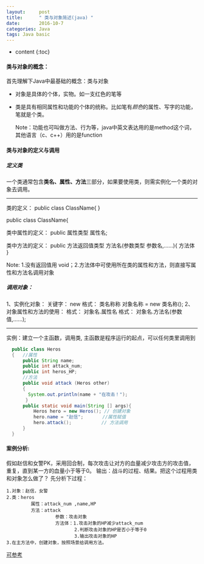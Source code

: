 ```yaml
---
layout:     post
title:      " 类与对象简述(java) "
date:       2016-10-7 
categories: Java
tags: Java basic
---
```


* content
{:toc}

#### 类与对象的概念：

   首先理解下Java中最基础的概念：类与对象

* 对象是具体的个体，实物。如一支红色的笔等 

* 类是具有相同属性和功能的个体的统称。比如笔有*颜色*的属性、写字的功能，笔就是个类。

  Note：功能也可叫做方法、行为等，java中英文表达用的是method这个词，其他语言（c、c++）用的是function 





#### 类与对象的定义与调用
##### 定义类

一个类通常包含**类名、属性、方法**三部分，如果要使用类，则需实例化一个类的对象去调用。  

***
类的定义：  public class ClassName{     }                                            

 public class ClassName{ 

类中属性的定义： public 属性类型  属性名; 

类中方法的定义： public 方法返回值类型  方法名(参数类型 参数名,……){   方法体      }  	

   Note: 1.没有返回值用 void；2.方法体中可使用所在类的属性和方法，则直接写属性和方法名调用对象

##### 调用对象：

1、实例化对象：	关键字： new
	格式：	类名称称 对象名称 = new 类名称();
2、对象属性和方法的使用：
	格式：	对象名.属性名
	格式：	对象名.方法名(参数值,……);             

***
实例：建立一个主函数，调用类,	主函数是程序运行的起点，可以任何类里调用到
```java
  public class Heros 
  {   //属性
      public String name;
      public int attack_num;
      public int heros_HP;
      //方法    
      public void attack (Heros other)
      {       
        System.out.println(name + "在攻击！");
       }
      public static void main(String [] args){
          Heros hero = new Heros(); // 创建对象
          hero.name = "赵信";       //属性赋值
          hero.attack();           // 方法调用
      }
  }			          
```



#### 案例分析:
假如赵信和女警PK，采用回合制，每次攻击让对方的血量减少攻击方的攻击值，重复，直到某一方的血量小于等于0。 输出：战斗的过程、结果。把这个过程用类和对象怎么做了？
先分析下过程：

```
1.对象：赵信，女警  
2.类：heros  
         属性：attack_num ,name,HP  
         方法：attack  
                  参数：攻击对象  
                  方法体：1.攻击对象的HP减少attack_num  
                         2.判断攻击对象的HP是否小于等于0  
                         3.输出攻击对象的HP  
3.在主方法中，创建对象，按照场景给调用方法。  
```

[可参考](https://github.com/lukkyy/Java/tree/master/Java/basic/1-Heros.java)

